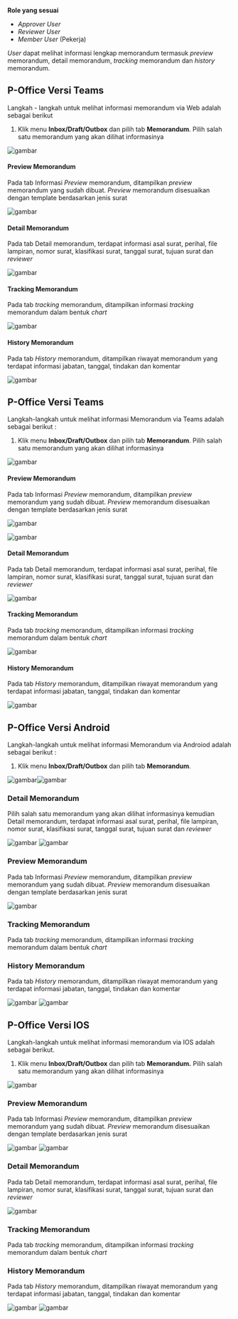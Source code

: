**Role yang sesuai**

- *Approver User*
- *Reviewer User*
- *Member User* (Pekerja)

_User_ dapat melihat informasi lengkap memorandum termasuk *preview* memorandum, detail memorandum, *tracking* memorandum dan *history* memorandum. 

## **P-Office Versi Teams**

Langkah - langkah untuk melihat informasi memorandum via Web adalah sebagai berikut

1. Klik menu **Inbox/Draft/Outbox** dan pilih tab **Memorandum**. Pilih salah satu memorandum yang akan dilihat informasinya

![gambar](Memorandum/MM_Web/MM-30.png)

#### Preview Memorandum

Pada tab Informasi *Preview* memorandum, ditampilkan *preview* memorandum yang sudah dibuat. *Preview* memorandum disesuaikan dengan template berdasarkan jenis surat

![gambar](Memorandum/MM_Web/MM-31.png)

#### Detail Memorandum

Pada tab Detail memorandum, terdapat informasi asal surat, perihal, file lampiran, nomor surat, klasifikasi surat, tanggal surat, tujuan surat dan *reviewer*

![gambar](Memorandum/MM_Web/MM-33.png)

#### Tracking Memorandum

Pada tab *tracking* memorandum, ditampilkan informasi *tracking* memorandum dalam bentuk *chart*

![gambar](Memorandum/MM_Web/MM-34.png)

#### History Memorandum

Pada tab *History* memorandum, ditampilkan riwayat memorandum yang terdapat informasi jabatan, tanggal, tindakan dan komentar

![gambar](Memorandum/MM_Web/MM-35.png)

## **P-Office Versi Teams**

Langkah-langkah untuk melihat informasi Memorandum via Teams adalah sebagai berikut :

1. Klik menu **Inbox/Draft/Outbox** dan pilih tab **Memorandum**. Pilih salah satu memorandum yang akan dilihat informasinya

![gambar](Memorandum/MM_Teams/MM30.png)

#### Preview Memorandum

Pada tab Informasi *Preview* memorandum, ditampilkan *preview* memorandum yang sudah dibuat. *Preview* memorandum disesuaikan dengan template berdasarkan jenis surat

![gambar](Memorandum/MM_Teams/MM31.png)

![gambar](Memorandum/MM_Teams/MM32.png)

#### Detail Memorandum

Pada tab Detail memorandum, terdapat informasi asal surat, perihal, file lampiran, nomor surat, klasifikasi surat, tanggal surat, tujuan surat dan *reviewer*

![gambar](Memorandum/MM_Teams/MM33.png)

#### Tracking Memorandum

Pada tab *tracking* memorandum, ditampilkan informasi *tracking* memorandum dalam bentuk *chart*

![gambar](Memorandum/MM_Teams/MM34.png)

#### History Memorandum

Pada tab *History* memorandum, ditampilkan riwayat memorandum yang terdapat informasi jabatan, tanggal, tindakan dan komentar

![gambar](Memorandum/MM_Teams/MM35.png)

## **P-Office Versi Android**

Langkah-langkah untuk melihat informasi Memorandum via Androiod adalah sebagai berikut :

1. Klik menu **Inbox/Draft/Outbox** dan pilih tab **Memorandum**.

![gambar](Memorandum/MM_Android/Infomemo/A01.jpg)![gambar](Memorandum/MM_Android/Infomemo/A02.jpg) 

### Detail Memorandum

Pilih salah satu memorandum yang akan dilihat informasinya kemudian  Detail memorandum, terdapat informasi asal surat, perihal, file lampiran, nomor surat, klasifikasi surat, tanggal surat, tujuan surat dan _reviewer_

![gambar](Memorandum/MM_Android/Infomemo/D01.jpg) ![gambar](Memorandum/MM_Android/Infomemo/D02.jpg) 

### Preview Memorandum

Pada tab Informasi _Preview_ memorandum, ditampilkan _preview_ memorandum yang sudah dibuat. _Preview_ memorandum disesuaikan dengan template berdasarkan jenis surat

![gambar](Memorandum/MM_Android/Infomemo/P01.jpg) 

### Tracking Memorandum

Pada tab _tracking_ memorandum, ditampilkan informasi _tracking_ memorandum dalam bentuk _chart_

### History Memorandum

Pada tab _History_ memorandum, ditampilkan riwayat memorandum yang terdapat informasi jabatan, tanggal, tindakan dan komentar

![gambar](Memorandum/MM_Android/Infomemo/H01.jpg) ![gambar](Memorandum/MM_Android/Infomemo/H02.jpg) 

## **P-Office Versi IOS**

Langkah-langkah untuk melihat informasi memorandum via IOS adalah sebagai berikut.

1. Klik menu **Inbox/Draft/Outbox** dan pilih tab **Memorandum.** Pilih salah satu memorandum yang akan dilihat informasinya

![gambar](Memorandum/MM_IOS/MM-76.png)

### Preview Memorandum

Pada tab Informasi _Preview_ memorandum, ditampilkan _preview_ memorandum yang sudah dibuat. _Preview_ memorandum disesuaikan dengan template berdasarkan jenis surat

![gambar](Memorandum/MM_IOS/MM-29.png) ![gambar](Memorandum/MM_IOS/MM-30.png)

### Detail Memorandum

Pada tab Detail memorandum, terdapat informasi asal surat, perihal, file lampiran, nomor surat, klasifikasi surat, tanggal surat, tujuan surat dan _reviewer_

![gambar](Memorandum/MM_IOS/MM-31.png)

### Tracking Memorandum

Pada tab _tracking_ memorandum, ditampilkan informasi _tracking_ memorandum dalam bentuk _chart_

### History Memorandum

Pada tab _History_ memorandum, ditampilkan riwayat memorandum yang terdapat informasi jabatan, tanggal, tindakan dan komentar

![gambar](Memorandum/MM_IOS/MM-33.png) ![gambar](Memorandum/MM_IOS/MM-34.png)
